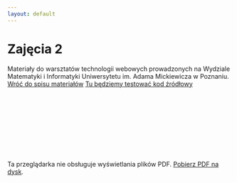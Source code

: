 ```yaml
---
layout: default
---
```

<div class="inner">
	<h1 id="main1">Zajęcia 2</h1>
    <div id="main2" class="h2">Materiały do&nbsp;warsztatów technologii webowych prowadzonych na Wydziale Matematyki i&nbsp;Informatyki Uniwersytetu im. Adama Mickiewicza w Poznaniu.</div>
	<a href="../../index.html" class="button-v button-module">Wróć do&nbsp;spisu materiałów</a>
  <a href="https://jsfiddle.net/" target="blank" class="button-v button-module">Tu będziemy testować kod&nbsp;źródłowy</a>
	<div style="clear: both;"></div>
</div>

<object data="./assets/archives/Obsluga_bledow_debugowanie.pdf" type="application/pdf" width="750px" height="750px">
    <embed src="./assets/archives/Obsluga_bledow_debugowanie.pdf" type="application/pdf">
        <p>Ta przeglądarka nie obsługuje wyświetlania plików PDF. <a href="./assets/archives/Obsluga_bledow_debugowanie.pdf">Pobierz PDF na dysk</a>.</p>
    </embed>
</object>
